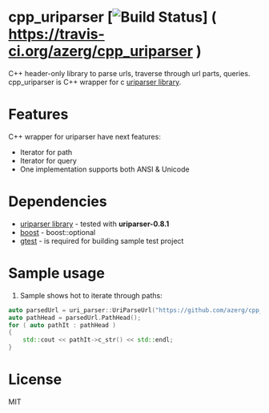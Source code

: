 cpp_uriparser [![Build Status](https://travis-ci.org/azerg/cpp_uriparser.svg?branch=master)] ( https://travis-ci.org/azerg/cpp_uriparser )
=============
С++ header-only library to parse urls, traverse through url parts, queries.
cpp_uriparser is C++ wrapper for c [uriparser library].

# Features
C++ wrapper for uriparser have next features:
- Iterator for path
- Iterator for query
- One implementation supports both ANSI & Unicode

# Dependencies
* [uriparser library] - tested with **uriparser-0.8.1**
* [boost] - boost::optional
* [gtest] - is required for building sample test project

# Sample usage
1. Sample shows hot to iterate through paths:
```cpp
auto parsedUrl = uri_parser::UriParseUrl("https://github.com/azerg/cpp_uriparser/blob/master/README.md");
auto pathHead = parsedUrl.PathHead();
for ( auto pathIt : pathHead )
{
    std::cout << pathIt->c_str() << std::endl;
}
```

# License
MIT


[uriparser library]:http://uriparser.sourceforge.net/
[boost]: http://boost.org
[gtest]: https://code.google.com/p/googletest/

